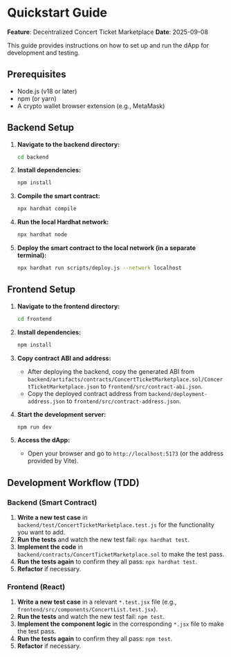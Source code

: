# Quickstart Guide

**Feature**: Decentralized Concert Ticket Marketplace
**Date**: 2025-09-08

This guide provides instructions on how to set up and run the dApp for development and testing.

## Prerequisites

-   Node.js (v18 or later)
-   npm (or yarn)
-   A crypto wallet browser extension (e.g., MetaMask)

## Backend Setup

1.  **Navigate to the backend directory:**
    ```bash
    cd backend
    ```

2.  **Install dependencies:**
    ```bash
    npm install
    ```

3.  **Compile the smart contract:**
    ```bash
    npx hardhat compile
    ```

4.  **Run the local Hardhat network:**
    ```bash
    npx hardhat node
    ```

5.  **Deploy the smart contract to the local network (in a separate terminal):**
    ```bash
    npx hardhat run scripts/deploy.js --network localhost
    ```

## Frontend Setup

1.  **Navigate to the frontend directory:**
    ```bash
    cd frontend
    ```

2.  **Install dependencies:**
    ```bash
    npm install
    ```

3.  **Copy contract ABI and address:**
    -   After deploying the backend, copy the generated ABI from `backend/artifacts/contracts/ConcertTicketMarketplace.sol/ConcertTicketMarketplace.json` to `frontend/src/contract-abi.json`.
    -   Copy the deployed contract address from `backend/deployment-address.json` to `frontend/src/contract-address.json`.

4.  **Start the development server:**
    ```bash
    npm run dev
    ```

5.  **Access the dApp:**
    -   Open your browser and go to `http://localhost:5173` (or the address provided by Vite).

## Development Workflow (TDD)

### Backend (Smart Contract)

1.  **Write a new test case** in `backend/test/ConcertTicketMarketplace.test.js` for the functionality you want to add.
2.  **Run the tests** and watch the new test fail: `npx hardhat test`.
3.  **Implement the code** in `backend/contracts/ConcertTicketMarketplace.sol` to make the test pass.
4.  **Run the tests again** to confirm they all pass: `npx hardhat test`.
5.  **Refactor** if necessary.

### Frontend (React)

1.  **Write a new test case** in a relevant `*.test.jsx` file (e.g., `frontend/src/components/ConcertList.test.jsx`).
2.  **Run the tests** and watch the new test fail: `npm test`.
3.  **Implement the component logic** in the corresponding `*.jsx` file to make the test pass.
4.  **Run the tests again** to confirm they all pass: `npm test`.
5.  **Refactor** if necessary.
